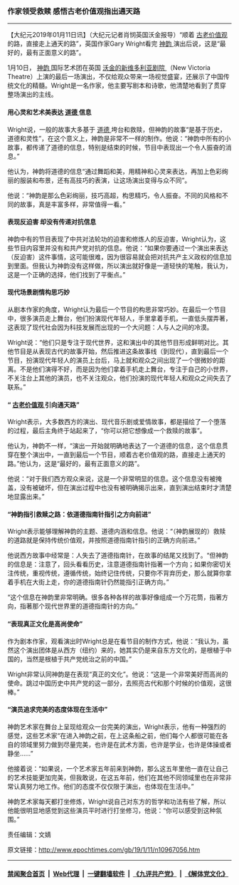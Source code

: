 ### 作家领受救赎 感悟古老价值观指出通天路
------------------------

<p>
 【大纪元2019年01月11日讯】（大纪元记者肖悯英国沃金报导）“顺着
 <a href="http://www.epochtimes.com/gb/tag/%E5%8F%A4%E8%80%81%E4%BB%B7%E5%80%BC%E8%A7%82.html">
  古老价值观
 </a>
 的路，直接走上通天的路”，英国作家Gary Wright看完
 <a href="http://www.epochtimes.com/gb/tag/%E7%A5%9E%E9%9F%B5.html">
  神韵
 </a>
 演出后说，这是“最好的，最有正面意义的路”。
</p>
<p>
 1月10日，
 <a href="http://www.epochtimes.com/gb/tag/%E7%A5%9E%E9%9F%B5.html">
  神韵
 </a>
 国际艺术团在英国
 <a href="http://www.epochtimes.com/gb/tag/%E6%B2%83%E9%87%91%E7%9A%84%E6%96%B0%E7%BB%B4%E5%A4%9A%E5%88%A9%E4%BA%9A%E5%89%A7%E9%99%A2.html">
  沃金的新维多利亚剧院
 </a>
 （New Victoria Theatre）上演的最后一场演出，不仅给观众带来一场视觉盛宴，还展示了中国传统文化的精髓。Wright是一名作家，他主要写剧本和诗歌，他清楚地看到了贯穿整场演出的主线。
</p>
<h4>
 用心灵和艺术美表达
 <a href="http://www.epochtimes.com/gb/tag/%E9%81%93%E5%BE%B7.html">
  道德
 </a>
 信息
</h4>
<p>
 Wright说，一般的故事大多基于
 <a href="http://www.epochtimes.com/gb/tag/%E9%81%93%E5%BE%B7.html">
  道德
 </a>
 垮台和救赎，但神韵的故事“是基于历史，道德和灵性”，在这个意义上，神韵是非常不一样的制作。他说：“神韵中所有的小故事，都传递了道德的信息，特别是结束的时候，节目中表现出一个令人振奋的消息。”
</p>
<p>
 他认为，神韵将道德的信息“通过舞蹈和美，用精神和心灵来表达，再加上色彩绚丽的服装和布景，还有高技巧的表演，让这场演出变得与众不同”。
</p>
<p>
 他说：“神韵是那么色彩绚丽，技巧高超，构思精巧，令人振奋。不同的风格和不同的故事，真是丰富多样，非常值得一看。”
</p>
<h4>
 表现反迫害 却没有传递对抗信息
</h4>
<p>
 神韵中有的节目表现了中共对法轮功的迫害和修炼人的反迫害，Wright认为，这些节目内容里并没有和共产党对抗的信息。他说：“如果你要通过一个演出来表达（反迫害）这件事情，这可能很难，因为很容易就会把对抗共产主义政权的信息加到里面。但我认为神韵没有这样做，所以演出就好像是一道轻快的笔触，我认为，这是一个正确的选择，他们找到了平衡点。”
</p>
<h4>
 现代场景剧情构思巧妙
</h4>
<p>
 从剧本作家的角度，Wright认为最后一个节目的构思非常巧妙。在最后一个节目中，很多演员走上舞台，他们扮演现代年轻人，手里拿着手机，一直低头摆弄著，这表现了现代社会因为科技发展而出现的一个大问题：人与人之间的冷漠。
</p>
<p>
 Wright说：“他们只是专注于现代世界，这和演出中的其他节目形成鲜明对比。其他节目是从表现古代的故事开始，然后推进这条故事线（到现代），直到最后一个节目，扮演现代年轻人的演员上台后，马上就和观众之间出现了一个很微妙的距离。不是他们演得不好，而是因为他们拿着手机走上舞台，专注于自己的小世界，不关注台上其他的演员，也不关注观众，他们扮演的现代年轻人和观众之间失去了联系。”
</p>
<h4>
 “
 <a href="http://www.epochtimes.com/gb/tag/%E5%8F%A4%E8%80%81%E4%BB%B7%E5%80%BC%E8%A7%82.html">
  古老价值观
 </a>
 引向通天路”
</h4>
<p>
 Wright表示，大多数西方的演出、现代音乐剧或爱情故事，都是描绘了一个堕落的过程，最后主角终于站起来了，“你可以把它想像成一个救赎的故事”。
</p>
<p>
 他认为，神韵不一样，“演出一开始就明确地表达了一个道德的信息，这个信息贯穿在整个演出中，一直到最后一个节目，顺着古老价值观的路，直接走上通天的路。”他认为，这是“最好的，最有正面意义的路”。
</p>
<p>
 他说：“对于我们西方观众来说，这是一个非常明显的信息。这个信息没有被掩盖，没有被破坏，但在演出过程中也没有被明确揭示出来，直到演出结束时才清楚地显露出来。”
</p>
<h4>
 “神韵指引救赎之路：依道德指南针指引之方向前进”
</h4>
<p>
 Wright表示能够理解神韵的主题、道德内涵和信息。他说：“（神韵展现的）救赎的道路就是保持传统价值观，并按照道德指南针指引的正确方向前进。”
</p>
<p>
 他说西方故事中经常是：人失去了道德指南针，在故事的结尾又找到了。“但神韵的信息是：注意了，回头看看历史，注意道德指南针指著一个方向；如果你密切关注传统，重视传统，遵循传统，始终记住传统，只要你不背弃历史，那么就算你拿着手机在大街上走，你的道德指南针仍然能指引正确方向。”
</p>
<p>
 “这个信息在神韵里非常明确。很多各种各样的故事好像组成一个万花筒，指著方向，指著那个现代世界里的道德指南针的方向。”
</p>
<h4>
 “表现真正文化是高尚使命”
</h4>
<p>
 作为剧本作家，观看演出时Wright总是在看节目的制作方式，他说：“我认为，虽然这个演出团体是从西方（纽约）来的，她其实仍是来自东方文化的，是根植于中国的，当然是根植于共产党统治之前的中国。”
</p>
<p>
 Wright非常认同神韵是在表现“真正的文化”。他说：“这是一个非常美好而高尚的使命。跳过中国历史中共产党的这一部分，去照亮古代和那个时候的价值观，这很棒。”
</p>
<h4>
 “演员追求完美的态度体现在生活中”
</h4>
<p>
 神韵艺术家在舞台上呈现给观众一台完美的演出，Wright表示，他有一种强烈的感觉，这些艺术家“在进入神韵之前，在上这条船之前，他们每个人都很可能在各自的领域里努力做到尽量完美，也许是在武术方面，也许是学业，也许是体操或者静坐……”
</p>
<p>
 他接着说：“如果说，一个艺术家五年前来到神韵，那么这五年里他一直在让自己的艺术技能更加完美，但我敢说，在这五年前，他们在其他不同领域里也在非常非常认真努力地工作。他们的态度不仅仅限于演出，也体现在生活中。”
</p>
<p>
 神韵艺术家每天都打坐修炼，Wright说自己对东方的哲学和功法有些了解，所以他能很明显地感觉到这些演员平时进行打坐修习，他说：“你可以感受到这种氛围。”
</p>
<p>
 责任编辑：文婧
</p>

原文链接：http://www.epochtimes.com/gb/19/1/11/n10967056.htm


------------------------
#### [禁闻聚合首页](https://github.com/gfw-breaker/banned-news/blob/master/README.md) &nbsp;|&nbsp; [Web代理](https://github.com/gfw-breaker/open-proxy/blob/master/README.md) &nbsp;|&nbsp; [一键翻墙软件](https://github.com/gfw-breaker/nogfw/blob/master/README.md) &nbsp;|&nbsp; [《九评共产党》](https://github.com/gfw-breaker/9ping.md/blob/master/README.md#九评之一评共产党是什么) &nbsp;|&nbsp; [《解体党文化》](https://github.com/gfw-breaker/jtdwh.md/blob/master/README.md#绪论)